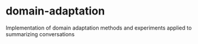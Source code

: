 domain-adaptation
=================

Implementation of domain adaptation methods and experiments applied to summarizing conversations
